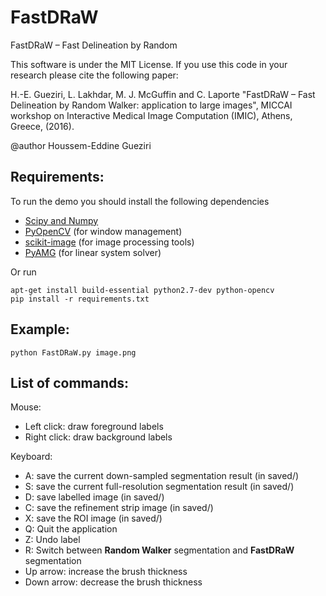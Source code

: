 # FastDRaW
FastDRaW – Fast Delineation by Random

This software is under the MIT License. If you use this code in your research please cite the following paper:

H.-E. Gueziri, L. Lakhdar, M. J. McGuffin and C. Laporte "FastDRaW – Fast Delineation by Random Walker: application to large images", MICCAI workshop on Interactive Medical Image Computation (IMIC), Athens, Greece, (2016).

@author Houssem-Eddine Gueziri

## Requirements:

To run the demo you should install the following dependencies

- [Scipy and Numpy](https://www.scipy.org/install.html)
- [PyOpenCV](https://pypi.python.org/pypi/pyopencv/2.1.0.wr1.2.0) (for window management)
- [scikit-image](http://scikit-image.org/docs/dev/install.html) (for image processing tools)
- [PyAMG](http://pyamg.org/) (for linear system solver)

Or run

```
apt-get install build-essential python2.7-dev python-opencv
pip install -r requirements.txt
```


## Example:

`python FastDRaW.py image.png`



## List of commands:

Mouse:
   - Left click: draw foreground labels
   - Right click: draw background labels

Keyboard:
   - A: save the current down-sampled segmentation result (in saved/)
   - S: save the current full-resolution segmentation result (in saved/)
   - D: save labelled image (in saved/)
   - C: save the refinement strip image (in saved/)
   - X: save the ROI image (in saved/)
   - Q: Quit the application
   - Z: Undo label
   - R: Switch between **Random Walker** segmentation and **FastDRaW** segmentation
   - Up arrow: increase the brush thickness
   - Down arrow: decrease the brush thickness
